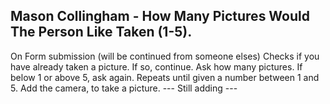 ## Mason Collingham - How Many Pictures Would The Person Like Taken (1-5).

On Form submission (will be continued from someone elses)
Checks if you have already taken a picture. If so, continue.
Ask how many pictures. If below 1 or above 5, ask again. Repeats until given a number between 1 and 5.
Add the camera, to take a picture.
--- Still adding ---